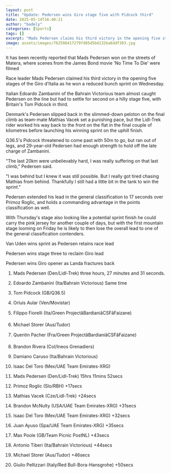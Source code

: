 ```yaml
---
layout: post
title: "Update: Pedersen wins Giro stage five with Pidcock third"
date: 2025-05-14T16:40:21
author: "badely"
categories: [Sports]
tags: []
excerpt: "Mads Pedersen claims his third victory in the opening five stages of the Giro d'Italia as Britain's Tom Pidcock finishes third in Matera."
image: assets/images/762598417279fd85d5bd132ba6ddf383.jpg
---
```


It has been recently reported that Mads Pedersen won on the streets of Matera, where scenes from the James Bond movie 'No Time To Die' were filmed

Race leader Mads Pedersen claimed his third victory in the opening five stages of the Giro d'Italia as he won a reduced bunch sprint on Wednesday.

Italian Edoardo Zambanini of the Bahrain Victorious team almost caught Pedersen on the line but had to settle for second on a hilly stage five, with Britain's Tom Pidcock in third.

Denmark's Pedersen slipped back in the slimmed-down peloton on the final climb as team-mate Mathias Vacek set a punishing pace, but the Lidl-Trek rider worked his way back to the front on the flat in the final couple of kilometres before launching his winning sprint on the uphill finish.

Q36.5's Pidcock threatened to come past with 50m to go, but ran out of legs, and 29-year-old Pedersen had enough strength to hold off the late charge of Zambanini.

"The last 20km were unbelievably hard, I was really suffering on that last climb," Pedersen said.

"I was behind but I knew it was still possible. But I really got tired chasing Mathias from behind. Thankfully I still had a little bit in the tank to win the sprint."

Pedersen extended his lead in the general classification to 17 seconds over Primoz Roglic, and holds a commanding advantage in the points classification as well.

With Thursday's stage also looking like a potential sprint finish he could carry the pink jersey for another couple of days, but with the first mountain stage looming on Friday he is likely to then lose the overall lead to one of the general classification contenders.

Van Uden wins sprint as Pedersen retains race lead

Pedersen wins stage three to reclaim Giro lead

Pedersen wins Giro opener as Landa fractures back

1. Mads Pedersen (Den/Lidl-Trek) three hours, 27 minutes and 31 seconds.

2. Edoardo Zambanini (Ita/Bahrain Victorious) Same time

3. Tom Pidcock (GB/Q36.5)

4. Orluis Aular (Ven/Movistar)

5. Filippo Fiorelli (Ita/Green ProjectâBardianiâCSFâFaizane)

6. Michael Storer (Aus/Tudor)

7. Quentin Pacher (Fra/Green ProjectâBardianiâCSFâFaizane)

8. Brandon Rivera (Col/Ineos Grenadiers)

9. Damiano Caruso (Ita/Bahrain Victorious)

10. Isaac Del Toro (Mex/UAE Team Emirates-XRG)

1. Mads Pedersen (Den/Lidl-Trek) 15hrs 11mins 52secs

2. Primoz Roglic (Slo/RBH) +17secs

3. Mathias Vacek (Cze/Lidl-Trek) +24secs

4. Brandon McNulty (USA/UAE Team Emirates-XRG) +31secs

5. Isaac Del Toro (Mex/UAE Team Emirates-XRG) +32secs

6. Juan Ayuso (Spa/UAE Team Emirates-XRG) +35secs

7. Max Poole (GB/Team Picnic PostNL) +43secs

8. Antonio Tiberi (Ita/Bahrain Victorious) +44secs

9. Michael Storer (Aus/Tudor) +46secs

10. Giulio Pellizzari (Italy/Red Bull-Bora-Hansgrohe) +50secs

